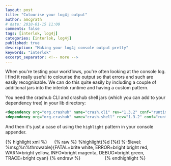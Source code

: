 ```yaml
---
layout: post
title: "Colourise your log4j output"
author: amcgrath
# date: 2018-01-15 11:00
comments: false
tags: [interlok, log4j]
categories: [interlok, log4j]
published: true
description: "Making your log4j console output pretty"
keywords: "interlok"
excerpt_separator: <!-- more -->
---
```


When you're testing your workflows, you're often looking at the console log. I find it really useful to colourise the output so that errors and such are easily recognisable. We can do this quite easily by including a couple of additional jars into the interlok runtime and having a custom pattern.

<!-- more -->

You need the crashub CLI and crashub shell jars (which you can add to your dependency tree) in your lib directory:

```xml
<dependency org="org.crashub" name="crash.cli" rev="1.3.2" conf="runtime->default"/>
<dependency org="org.crashub" name="crash.shell" rev="1.3.2" conf="runtime->default"/>
```

And then it's just a case of using the `highlight` pattern in your console appender.

{% highlight xml %}
<Console name="Console" target="SYSTEM_OUT">
  <PatternLayout>
{% raw %}
    <Pattern>%highlight{%d [%t] %-5level: %msg%n%throwable}{FATAL=brite white, ERROR=bright bright red, WARN=bright yellow, INFO=bright magenta, DEBUG=bright green, TRACE=bright cyan}</Pattern>
{% endraw %}
  </PatternLayout>
  <filters>
    <ThresholdFilter level="TRACE"/>
  </filters>
</Console>
{% endhighlight %}
